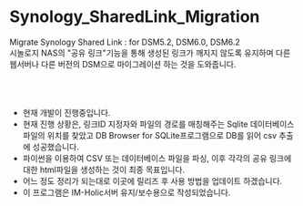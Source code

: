 # Synology_SharedLink_Migration
Migrate Synology Shared Link : for DSM5.2, DSM6.0, DSM6.2
<br/>
시놀로지 NAS의 "공유 링크"기능을 통해 생성된 링크가 깨지지 않도록 유지하며 다른 웹서버나 다른 버전의 DSM으로 마이그레이션 하는 것을 도와줍니다.
<br/><br/><br/><br/>


* 현재 개발이 진행중입니다. 
* 현재 진행 상황은, 링크ID 지정자와 파일의 경로를 매칭해주는 Sqlite 데이터베이스 파일의 위치를 찾았고 DB Browser for SQLite프로그램으로 DB를 읽어 csv 추출에 성공했습니다.
* 파이썬을 이용하여 CSV 또는 데이터베이스 파일을 파싱, 이후 각각의 공유 링크에 대한 html파일을 생성하는 것이 최종 목표입니다.
* 어느 정도 정리가 되는대로 이곳에 릴리즈 후 사용 방법을 업데이트 하겠습니다.
* 이 프로그램은 IM-Holic서버 유지/보수용으로 작성되었습니다.
